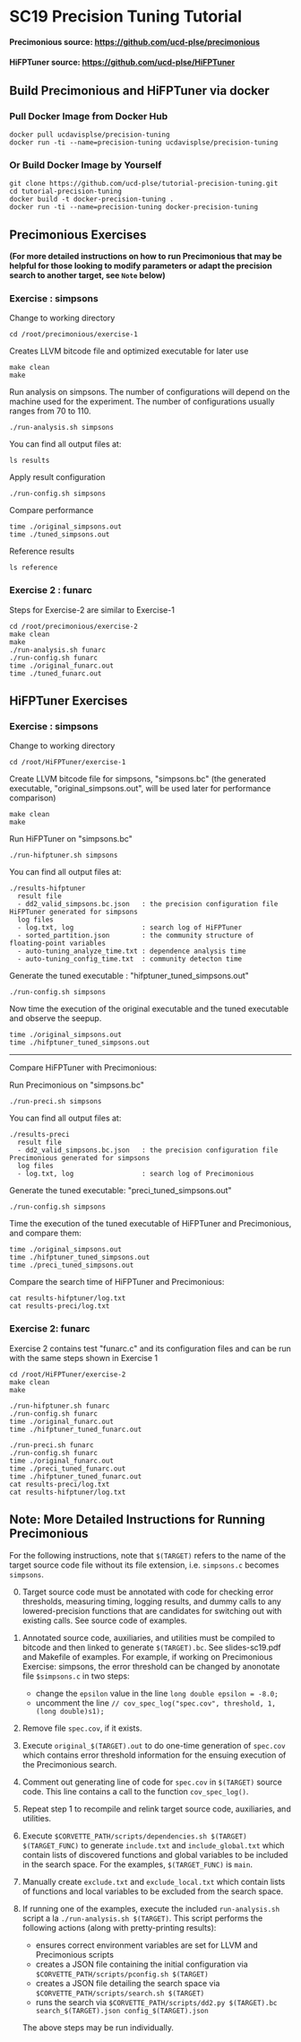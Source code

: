 # SC19 Precision Tuning Tutorial

#### Precimonious source: https://github.com/ucd-plse/precimonious
#### HiFPTuner source: https://github.com/ucd-plse/HiFPTuner

## Build Precimonious and HiFPTuner via docker
### Pull Docker Image from Docker Hub
```
docker pull ucdavisplse/precision-tuning
docker run -ti --name=precision-tuning ucdavisplse/precision-tuning
```
###  Or Build Docker Image by Yourself
```
git clone https://github.com/ucd-plse/tutorial-precision-tuning.git
cd tutorial-precision-tuning 
docker build -t docker-precision-tuning .
docker run -ti --name=precision-tuning docker-precision-tuning
```

## Precimonious Exercises

__(For more detailed instructions on how to run Precimonious that may be
helpful for those looking to modify parameters or adapt the precision
search to another target, see `Note` below)__

### Exercise : simpsons
Change to working directory
```
cd /root/precimonious/exercise-1
```
Creates LLVM bitcode file and optimized executable for later use
```
make clean
make
```
Run analysis on simpsons. The number of configurations will depend on the machine used for the experiment. The number of configurations usually ranges from 70 to 110.
```
./run-analysis.sh simpsons
```
You can find all output files at:
```
ls results
```
Apply result configuration
```
./run-config.sh simpsons
```
Compare performance
```
time ./original_simpsons.out
time ./tuned_simpsons.out
```
Reference results
```
ls reference
```
### Exercise 2 : funarc
Steps for Exercise-2 are similar to Exercise-1
```
cd /root/precimonious/exercise-2
make clean
make
./run-analysis.sh funarc
./run-config.sh funarc
time ./original_funarc.out
time ./tuned_funarc.out
```
## HiFPTuner Exercises
### Exercise : simpsons
Change to working directory
```
cd /root/HiFPTuner/exercise-1
```
Create LLVM bitcode file for simpsons, "simpsons.bc" 
(the generated executable, "original_simpsons.out", will be used later for performance comparison)
```
make clean
make
```
Run HiFPTuner on "simpsons.bc"
```
./run-hifptuner.sh simpsons
```
You can find all output files at:
```
./results-hifptuner
  result file
  - dd2_valid_simpsons.bc.json   : the precision configuration file HiFPTuner generated for simpsons
  log files
  - log.txt, log                 : search log of HiFPTuner
  - sorted_partition.json        : the community structure of floating-point variables
  - auto-tuning_analyze_time.txt : dependence analysis time
  - auto-tuning_config_time.txt  : community detecton time
```
Generate the tuned executable : "hifptuner_tuned_simpsons.out"
```
./run-config.sh simpsons
```
Now time the execution of the original executable and the tuned executable and observe the seepup.
```
time ./original_simpsons.out
time ./hifptuner_tuned_simpsons.out
```
-------------------------------------------
Compare HiFPTuner with Precimonious:

Run Precimonious on "simpsons.bc"
```
./run-preci.sh simpsons
```
You can find all output files at:
```
./results-preci
  result file
  - dd2_valid_simpsons.bc.json   : the precision configuration file Precimonious generated for simpsons
  log files
  - log.txt, log                 : search log of Precimonious
```
Generate the tuned executable: "preci_tuned_simpsons.out"
```
./run-config.sh simpsons
```
Time the execution of the tuned executable of HiFPTuner and Precimonious, and compare them:
```
time ./original_simpsons.out
time ./hifptuner_tuned_simpsons.out
time ./preci_tuned_simpsons.out
```
Compare the search time of HiFPTuner and Precimonious:
```
cat results-hifptuner/log.txt
cat results-preci/log.txt
```
### Exercise 2: funarc
Exercise 2 contains test "funarc.c" and its configuration files and can be run with the same steps shown in Exercise 1
```
cd /root/HiFPTuner/exercise-2
make clean
make

./run-hifptuner.sh funarc
./run-config.sh funarc
time ./original_funarc.out
time ./hifptuner_tuned_funarc.out

./run-preci.sh funarc
./run-config.sh funarc
time ./original_funarc.out
time ./preci_tuned_funarc.out
time ./hifptuner_tuned_funarc.out
cat results-preci/log.txt
cat results-hifptuner/log.txt
```

## Note: More Detailed Instructions for Running Precimonious

For the following instructions, note that `$(TARGET)` refers to the
name of the target source code file without its file extension, i.e.
`simpsons.c` becomes `simpsons`.

0. Target source code must be annotated with code for checking
   error thresholds, measuring timing, logging results, and dummy
   calls to any lowered-precision functions that are candidates for
   switching out with existing calls. See source code of examples.
1. Annotated source code, auxiliaries, and
   utilities must be compiled to bitcode and then linked to generate
   `$(TARGET).bc`. See slides-sc19.pdf and Makefile of examples.
   For example, if working on Precimonious Exercise: simpsons, the error threshold can be changed by anonotate file `$simpsons.c` in two steps:
   - change the `epsilon` value in the line `long double epsilon = -8.0;`
   - uncomment the line `// cov_spec_log("spec.cov", threshold, 1, (long double)s1);`
2. Remove file `spec.cov`, if it exists. 
3. Execute `original_$(TARGET).out` to do one-time generation of
   `spec.cov` which contains error threshold information for the
   ensuing execution of the Precimonious search.
4. Comment out generating line of code for `spec.cov` in `$(TARGET)`
   source code. This line contains a call to the function `cov_spec_log()`.
5. Repeat step 1 to recompile and relink target source code,
   auxiliaries, and utilities.
6. Execute `$CORVETTE_PATH/scripts/dependencies.sh $(TARGET)
   $(TARGET_FUNC)` to generate `include.txt` and `include_global.txt`
   which contain lists of discovered functions and global variables to be
   included in the search space. For the examples, `$(TARGET_FUNC)` is
   `main`.
7. Manually create `exclude.txt` and `exclude_local.txt` which contain
   lists of functions and local variables to be excluded from the
   search space.
8. If running one of the examples, execute the included
   `run-analysis.sh` script a la `./run-analysis.sh $(TARGET)`. This
   script performs the following actions (along with pretty-printing
   results):
    - ensures correct environment variables are set for LLVM and
     Precimonious scripts
    - creates a JSON file containing the initial configuration via
      `$CORVETTE_PATH/scripts/pconfig.sh $(TARGET)`
    - creates a JSON file detailing the search space via
      `$CORVETTE_PATH/scripts/search.sh $(TARGET)`
    - runs the search via `$CORVETTE_PATH/scripts/dd2.py $(TARGET).bc
      search_$(TARGET).json config_$(TARGET).json`
   
   The above steps may be run individually.
